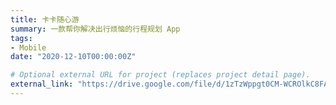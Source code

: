 ```yaml
---
title: 卡卡随心游
summary: 一款帮你解决出行烦恼的行程规划 App
tags:
- Mobile
date: "2020-12-10T00:00:00Z"

# Optional external URL for project (replaces project detail page).
external_link: "https://drive.google.com/file/d/1zTzWppgt0CM-WCROlkC8FAGGxA1lX-lh/view?usp=sharing"
---
```

